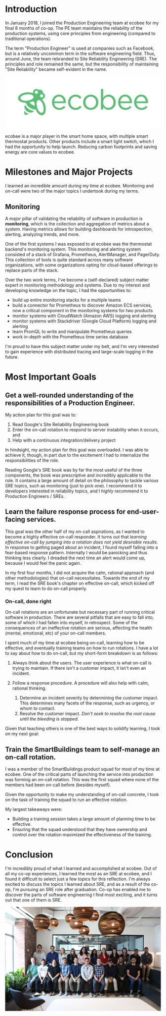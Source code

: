# Introduction

In January 2018, I joined the Production Engineering team at ecobee for my final 8 months of co-op. The PE team maintains the reliability of the production systems, using core principles from engineering (compared to traditional operations). 

The term "Production Engineer" is used at companies such as Facebook, but is a relatively uncommon term in the software engineering field. Thus, around June, the team rebranded to Site Reliability Engineering (SRE). The principles and role remained the same, but the responsibility of maintaining "Site Reliability" became self-evident in the name.

![ecobee Logo][ecobee-logo]

ecobee is a major player in the smart home space, with multiple smart thermostat products. Other products include a smart light switch, which I had the opportunity to help launch. Reducing carbon footprints and saving energy are core values to ecobee.

# Milestones and Major Projects

I learned an incredible amount during my time at ecobee. Monitoring and on-call were two of the major topics I undertook during my terms.

## Monitoring

A major pillar of validating the reliability of software in production is **monitoring**, which is the collection and aggregation of metrics about a system. Having metrics allows for building dashboards for introspection, alerting, analyzing trends, and more.

One of the first systems I was exposed to at ecobee was the thermostat backend's monitoring system. This monitoring and alerting system consisted of a stack of Grafana, Prometheus, AlertManager, and PagerDuty. This collection of tools is quite standard across many software organizations, with some organizations opting for cloud-based offerings to replace parts of the stack.

Over the two work terms, I've become a (self-declared) subject matter expert in monitoring methodology and systems. Due to my interest and developing knowledge on the topic, I had the opportunities to:
* build up entire monitoring stacks for a multiple teams
* build a connector for Prometheus to discover Amazon ECS services, now a critical component in the monitoring systems for two products
* monitor systems with CloudWatch (Amazon AWS) logging and alerting
* monitor systems with Stackdriver (Google Cloud Platform) logging and alerting
* learn PromQL to write and manipulate Prometheus queries 
* work in-depth with the Prometheus time series database

I'm proud to have this subject matter under my belt, and I'm very interested to gain experience with distributed tracing and large-scale logging in the future.

# Most Important Goals

## Get a well-rounded understanding of the responsibilities of a Production Engineer.

My action plan for this goal was to:
    
1. Read Google's Site Reliability Engineering book
2. Enter the on-call rotation to respond to server instability when it occurs, and
3. Help with a continuous integration/delivery project

In hindsight, my action plan for this goal was overloaded. I was able to achieve it, though, in part due to the excitement I had to internalize the responsibilities of the role.

Reading Google's SRE book was by far the most useful of the three components, the book was prescriptive and incredibly applicable to the role. It contains a large amount of detail on the philosophy to tackle various SRE topics, such as monitoring (just to pick one). I recommend it to developers interested in reliability topics, and I *highly* recommend it to Production Engineers / SREs.

## Learn the failure response process for end-user-facing services.

This goal was the other half of my on-call aspirations, as I wanted to become a highly effective on-call responder. It turns out that *learning effective on-call by jumping into a rotation does not yield desirable results*. In response to getting paged about an incident, I found myself falling into a fear-based response pattern. Internally I would be panicking and thus thinking less clearly. I dreaded the next time an alert would come up, because I would feel the panic again.

In my first four months, I did not acquire the calm, rational approach (and other methodologies) that on-call necessitates. Towards the end of my term, I read the SRE book's chapter on effective on-call, which kicked off my quest to learn to do on-call properly.

### On-call, done right

On-call rotations are an unfortunate but necessary part of running critical software in production. There are several pitfalls that are easy to fall into, some of which I had fallen into myself, in retrospect. Some of the consequences of an ineffective rotation are serious, affecting the health (mental, emotional, etc) of your on-call members.

I spent much of my time at ecobee being on-call, learning how to be effective, and eventually training teams on how to run rotations. I have a lot to say about how to do on-call, but my short-form breakdown is as follows:

1. Always think about the users. The user experience is what on-call is trying to maintain. If there isn't a customer impact, it isn't even an incident.

2. Follow a response procedure. A procedure will also help with calm, rational thinking.
    1. Determine an incident severity by determining the customer impact. This determines many facets of the response, such as urgency, or whom to contact.
    2. Resolve the customer impact. *Don't seek to resolve the root cause until the bleeding is stopped.*

Given that teaching others is one of the best ways to solidify learning, I took on my next goal:

## Train the SmartBuildings team to self-manage an on-call rotation.

I was a member of the SmartBuildings product squad for most of my time at ecobee. One of the critical parts of launching the service into production was forming an on-call rotation. This was the first squad where none of the members had been on-call before (besides myself).

Given the opportunity to make my understanding of on-call concrete, I took on the task of training the squad to run an effective rotation.

My largest takeaways were:
* Building a training session takes a large amount of planning time to be effective.
* Ensuring that the squad understood that they have ownership and control over the rotation maximized the effectiveness of the training.

# Conclusion

I'm incredibly proud of what I learned and accomplished at ecobee. Out of all my co-op experiences, I learned the most as an SRE at ecobee, and I found it difficult to select just a few topics for this reflection. I'm always excited to discuss the topics I learned about SRE, and as a result of the co-op, I'm pursuing an SRE role after graduation. Co-op has enabled me to discover the parts of software engineering I find most exciting, and it turns out that one of them is SRE.

![ecobee Co-ops][ecobee-coops]

[ecobee-logo]: ecobee-logo.png "ecobee Logo"
[ecobee-coops]: ecobee-coops.jpg "ecobee Co-ops"